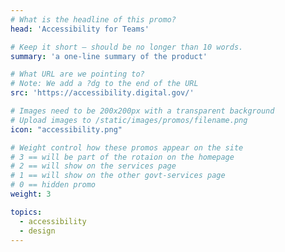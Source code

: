 ```yaml
---
# What is the headline of this promo?
head: 'Accessibility for Teams'

# Keep it short — should be no longer than 10 words.
summary: 'a one-line summary of the product'

# What URL are we pointing to?
# Note: We add a ?dg to the end of the URL
src: 'https://accessibility.digital.gov/'

# Images need to be 200x200px with a transparent background
# Upload images to /static/images/promos/filename.png
icon: "accessibility.png"

# Weight control how these promos appear on the site
# 3 == will be part of the rotaion on the homepage
# 2 == will show on the services page
# 1 == will show on the other govt-services page
# 0 == hidden promo
weight: 3

topics:
  - accessibility
  - design
---
```


